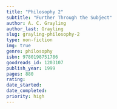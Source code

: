 ```yaml
---
title: "Philosophy 2"
subtitle: "Further Through the Subject"
author: A. C. Grayling
author_last: Grayling
slug: grayling-philosophy-2
type: non-fiction
img: true
genre: philosophy
isbn: 9780198751786
goodreads_id: 1203107
publish_year: 1999
pages: 880
rating: 
date_started:
date_completed:
priority: high
---
```

